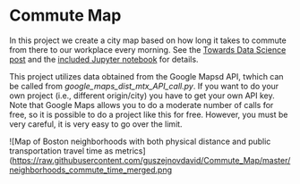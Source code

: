 # Commute Map
In this project we create a city map based on how long it takes to commute from there to our workplace every morning. See the [Towards Data Science post](https://towardsdatascience.com/how-to-find-an-apartment-with-a-short-commute-4680e10689d9) and the [included Jupyter notebook](https://github.com/guszejnovdavid/Commute_Map/blob/main/Boston_Transit_Map.ipynb) for details.

This project utilizes data obtained from the Google Mapsd API, twhich can be called from _google_maps_dist_mtx_API_call.py_. If you want to do your own project (i.e., different origin/city) you have to get your own API key. Note that Google Maps allows you to do a moderate number of calls for free, so it is possible to do a project like this for free. However, you must be very careful, it is very easy to go over the limit.

![Map of Boston neighborhoods with both physical distance and public transportation travel time as metrics](https://raw.githubusercontent.com/guszejnovdavid/Commute_Map/master/neighborhoods_commute_time_merged.png

